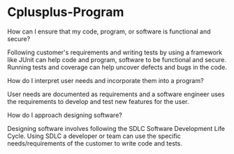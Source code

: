 # Cplusplus-Program

How can I ensure that my code, program, or software is functional and secure?

Following customer's requirements and writing tests by using a framework like JUnit can help code and program, software to be functional and secure. Running tests and coverage can help uncover defects and bugs in the code.

How do I interpret user needs and incorporate them into a program?

User needs are documented as requirements and a software engineer uses the requirements to develop and test new features for the user.

How do I approach designing software?

Designing software involves following the SDLC Software Development Life Cycle. Using SDLC a developer or team can use the specific needs/requirements of the customer to write code and tests.
